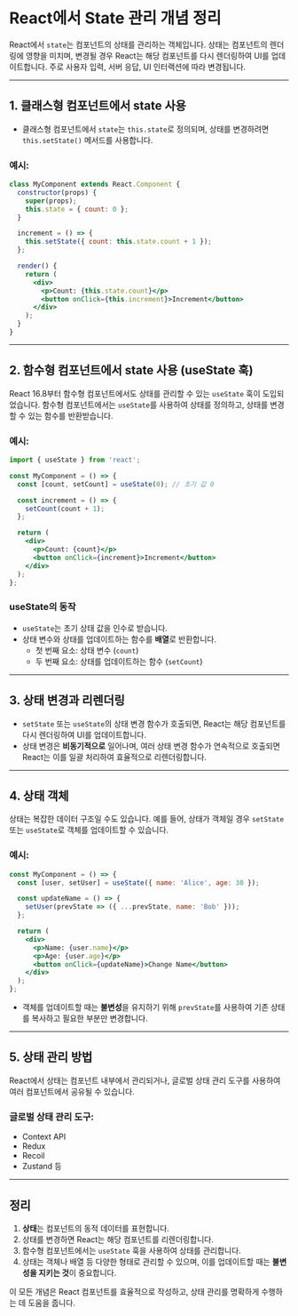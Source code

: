 # React에서 State 관리 개념 정리

React에서 `state`는 컴포넌트의 상태를 관리하는 객체입니다. 상태는 컴포넌트의 렌더링에 영향을 미치며, 변경될 경우 React는 해당 컴포넌트를 다시 렌더링하여 UI를 업데이트합니다. 주로 사용자 입력, 서버 응답, UI 인터랙션에 따라 변경됩니다.

---

## 1. 클래스형 컴포넌트에서 state 사용

- 클래스형 컴포넌트에서 `state`는 `this.state`로 정의되며, 상태를 변경하려면 `this.setState()` 메서드를 사용합니다.

### 예시:
```jsx
class MyComponent extends React.Component {
  constructor(props) {
    super(props);
    this.state = { count: 0 };
  }

  increment = () => {
    this.setState({ count: this.state.count + 1 });
  };

  render() {
    return (
      <div>
        <p>Count: {this.state.count}</p>
        <button onClick={this.increment}>Increment</button>
      </div>
    );
  }
}
```

---

## 2. 함수형 컴포넌트에서 state 사용 (useState 훅)

React 16.8부터 함수형 컴포넌트에서도 상태를 관리할 수 있는 `useState` 훅이 도입되었습니다. 함수형 컴포넌트에서는 `useState`를 사용하여 상태를 정의하고, 상태를 변경할 수 있는 함수를 반환받습니다.

### 예시:
```jsx
import { useState } from 'react';

const MyComponent = () => {
  const [count, setCount] = useState(0); // 초기 값 0

  const increment = () => {
    setCount(count + 1);
  };

  return (
    <div>
      <p>Count: {count}</p>
      <button onClick={increment}>Increment</button>
    </div>
  );
};
```

### useState의 동작
- `useState`는 초기 상태 값을 인수로 받습니다.
- 상태 변수와 상태를 업데이트하는 함수를 **배열**로 반환합니다.
  - 첫 번째 요소: 상태 변수 (`count`)
  - 두 번째 요소: 상태를 업데이트하는 함수 (`setCount`)

---

## 3. 상태 변경과 리렌더링

- `setState` 또는 `useState`의 상태 변경 함수가 호출되면, React는 해당 컴포넌트를 다시 렌더링하여 UI를 업데이트합니다.
- 상태 변경은 **비동기적으로** 일어나며, 여러 상태 변경 함수가 연속적으로 호출되면 React는 이를 일괄 처리하여 효율적으로 리렌더링합니다.

---

## 4. 상태 객체

상태는 복잡한 데이터 구조일 수도 있습니다. 예를 들어, 상태가 객체일 경우 `setState` 또는 `useState`로 객체를 업데이트할 수 있습니다.

### 예시:
```jsx
const MyComponent = () => {
  const [user, setUser] = useState({ name: 'Alice', age: 30 });

  const updateName = () => {
    setUser(prevState => ({ ...prevState, name: 'Bob' }));
  };

  return (
    <div>
      <p>Name: {user.name}</p>
      <p>Age: {user.age}</p>
      <button onClick={updateName}>Change Name</button>
    </div>
  );
};
```
- 객체를 업데이트할 때는 **불변성**을 유지하기 위해 `prevState`를 사용하여 기존 상태를 복사하고 필요한 부분만 변경합니다.

---

## 5. 상태 관리 방법

React에서 상태는 컴포넌트 내부에서 관리되거나, 글로벌 상태 관리 도구를 사용하여 여러 컴포넌트에서 공유될 수 있습니다.

### 글로벌 상태 관리 도구:
- Context API
- Redux
- Recoil
- Zustand 등

---

## 정리

1. **상태**는 컴포넌트의 동적 데이터를 표현합니다.
2. 상태를 변경하면 React는 해당 컴포넌트를 리렌더링합니다.
3. 함수형 컴포넌트에서는 `useState` 훅을 사용하여 상태를 관리합니다.
4. 상태는 객체나 배열 등 다양한 형태로 관리할 수 있으며, 이를 업데이트할 때는 **불변성을 지키는 것**이 중요합니다.

이 모든 개념은 React 컴포넌트를 효율적으로 작성하고, 상태 관리를 명확하게 수행하는 데 도움을 줍니다.
